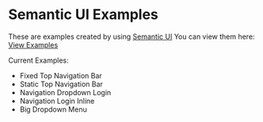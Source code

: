 Semantic UI Examples
====================

These are examples created by using [Semantic UI](http://semantic-ui.com)
You can view them here: [View Examples](http://semanticui.rishigoomar.com)

Current Examples:
* Fixed Top Navigation Bar
* Static Top Navigation Bar
* Navigation Dropdown Login
* Navigation Login Inline
* Big Dropdown Menu